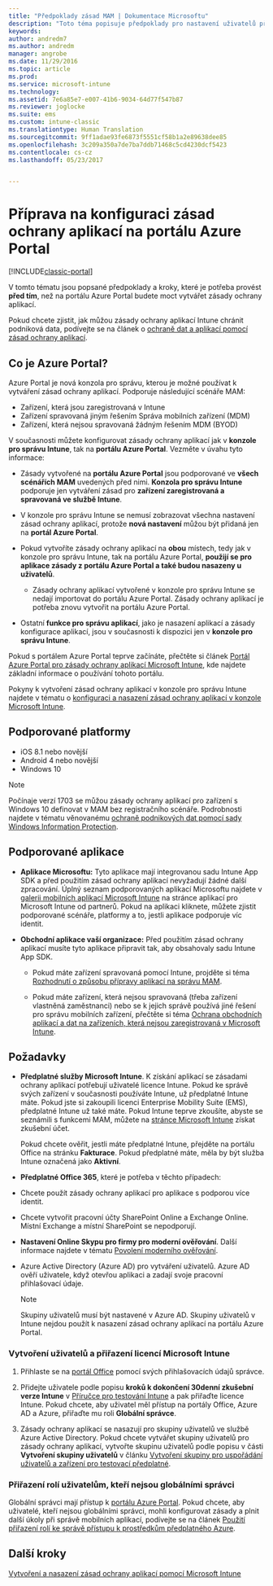 ```yaml
---
title: "Předpoklady zásad MAM | Dokumentace Microsoftu"
description: "Toto téma popisuje předpoklady pro nastavení uživatelů před vytvořením zásad správy mobilních aplikací."
keywords: 
author: andredm7
ms.author: andredm
manager: angrobe
ms.date: 11/29/2016
ms.topic: article
ms.prod: 
ms.service: microsoft-intune
ms.technology: 
ms.assetid: 7e6a85e7-e007-41b6-9034-64d77f547b87
ms.reviewer: joglocke
ms.suite: ems
ms.custom: intune-classic
ms.translationtype: Human Translation
ms.sourcegitcommit: 9ff1adae93fe6873f5551cf58b1a2e89638dee85
ms.openlocfilehash: 3c209a350a7de7ba7ddb71468c5cd4230dcf5423
ms.contentlocale: cs-cz
ms.lasthandoff: 05/23/2017


---
```


# <a name="get-ready-to-configure-app-protection-policies-in-the-azure-portal"></a>Příprava na konfiguraci zásad ochrany aplikací na portálu Azure Portal

[!INCLUDE[classic-portal](../includes/classic-portal.md)]

V tomto tématu jsou popsané předpoklady a kroky, které je potřeba provést **před tím**, než na portálu Azure Portal budete moct vytvářet zásady ochrany aplikací.

Pokud chcete zjistit, jak můžou zásady ochrany aplikací Intune chránit podniková data, podívejte se na článek o [ochraně dat a aplikací pomocí zásad ochrany aplikací](protect-apps-and-data-with-microsoft-intune.md).

## <a name="what-is-the-azure-portal"></a>Co je Azure Portal?

Azure Portal je nová konzola pro správu, kterou je možné používat k vytváření zásad ochrany aplikací. Podporuje následující scénáře MAM:
- Zařízení, která jsou zaregistrovaná v Intune
- Zařízení spravovaná jiným řešením Správa mobilních zařízení (MDM)
- Zařízení, která nejsou spravovaná žádným řešením MDM (BYOD)

V současnosti můžete konfigurovat zásady ochrany aplikací jak v **konzole pro správu Intune**, tak na **portálu Azure Portal**.  Vezměte v úvahu tyto informace:

* Zásady vytvořené na **portálu Azure Portal** jsou podporované ve **všech scénářích MAM** uvedených před nimi. **Konzola pro správu Intune** podporuje jen vytváření zásad pro **zařízení zaregistrovaná a spravovaná ve službě Intune**.

* V konzole pro správu Intune se nemusí zobrazovat všechna nastavení zásad ochrany aplikací, protože **nová nastavení** můžou být přidaná jen na **portál Azure Portal**.

* Pokud vytvoříte zásady ochrany aplikací na **obou** místech, tedy jak v konzole pro správu Intune, tak na portálu Azure Portal, **použijí se pro aplikace zásady z portálu Azure Portal a také budou nasazeny u uživatelů**.
    * Zásady ochrany aplikací vytvořené v konzole pro správu Intune se nedají importovat do portálu Azure Portal.  Zásady ochrany aplikací je potřeba znovu vytvořit na portálu Azure Portal.


* Ostatní **funkce pro správu aplikací**, jako je nasazení aplikací a zásady konfigurace aplikací, jsou v současnosti k dispozici jen v **konzole pro správu Intune**.


Pokud s portálem Azure Portal teprve začínáte, přečtěte si článek [Portál Azure Portal pro zásady ochrany aplikací Microsoft Intune](azure-portal-for-microsoft-intune-mam-policies.md), kde najdete základní informace o používání tohoto portálu.

Pokyny k vytvoření zásad ochrany aplikací v konzole pro správu Intune najdete v tématu o [konfiguraci a nasazení zásad ochrany aplikací v konzole Microsoft Intune](configure-and-deploy-mobile-application-management-policies-in-the-microsoft-intune-console.md).


##  <a name="supported-platforms"></a>Podporované platformy
- iOS 8.1 nebo novější
- Android 4 nebo novější
- Windows 10

>[!NOTE]
>Počínaje verzí 1703 se můžou zásady ochrany aplikací pro zařízení s Windows 10 definovat v MAM bez registračního scénáře. Podrobnosti najdete v tématu věnovanému [ochraně podnikových dat pomocí sady Windows Information Protection](https://technet.microsoft.com/itpro/windows/keep-secure/protect-enterprise-data-using-wip).

##  <a name="supported-apps"></a>Podporované aplikace
* **Aplikace Microsoftu:** Tyto aplikace mají integrovanou sadu Intune App SDK a před použitím zásad ochrany aplikací nevyžadují žádné další zpracování.
Úplný seznam podporovaných aplikací Microsoftu najdete v [galerii mobilních aplikací Microsoft Intune](https://www.microsoft.com/cloud-platform/microsoft-intune-apps) na stránce aplikací pro Microsoft Intune od partnerů. Pokud na aplikaci kliknete, můžete zjistit podporované scénáře, platformy a to, jestli aplikace podporuje víc identit.

* **Obchodní aplikace vaší organizace:** Před použitím zásad ochrany aplikací musíte tyto aplikace připravit tak, aby obsahovaly sadu Intune App SDK.

  * Pokud máte zařízení spravovaná pomocí Intune, projděte si téma [Rozhodnutí o způsobu přípravy aplikací na správu MAM](decide-how-to-prepare-apps-for-mobile-application-management-with-microsoft-intune.md).

  * Pokud máte zařízení, která nejsou spravovaná (třeba zařízení vlastněná zaměstnanci) nebo se k jejich správě používá jiné řešení pro správu mobilních zařízení, přečtěte si téma [Ochrana obchodních aplikací a dat na zařízeních, která nejsou zaregistrovaná v Microsoft Intune](protect-line-of-business-apps-and-data-on-devices-not-enrolled-in-microsoft-intune.md).

## <a name="prerequisites"></a>Požadavky

-   **Předplatné služby Microsoft Intune**. K získání aplikací se zásadami ochrany aplikací potřebují uživatelé licence Intune.
Pokud ke správě svých zařízení v současnosti používáte Intune, už předplatné Intune máte. Pokud jste si zakoupili licenci Enterprise Mobility Suite (EMS), předplatné Intune už také máte. Pokud Intune teprve zkoušíte, abyste se seznámili s funkcemi MAM, můžete na [stránce Microsoft Intune](https://www.microsoft.com/server-cloud/products/microsoft-intune/) získat zkušební účet.

    Pokud chcete ověřit, jestli máte předplatné Intune, přejděte na portálu Office na stránku **Fakturace**.  Pokud předplatné máte, měla by být služba Intune označená jako **Aktivní**.

-   **Předplatné Office 365**, které je potřeba v těchto případech:

  - Chcete použít zásady ochrany aplikací pro aplikace s podporou více identit.

  - Chcete vytvořit pracovní účty SharePoint Online a Exchange Online. Místní Exchange a místní SharePoint se nepodporují.

-   **Nastavení Online Skypu pro firmy pro moderní ověřování**. Další informace najdete v tématu [Povolení moderního ověřování](https://social.technet.microsoft.com/wiki/contents/articles/34339.skype-for-business-online-enable-your-tenant-for-modern-authentication.aspx).


- Azure Active Directory (Azure AD) pro vytváření uživatelů. Azure AD ověří uživatele, když otevřou aplikaci a zadají svoje pracovní přihlašovací údaje.

    > [!NOTE]
    > Skupiny uživatelů musí být nastavené v Azure AD. Skupiny uživatelů v Intune nejdou použít k nasazení zásad ochrany aplikací na portálu Azure Portal.

### <a name="create-users-and-assign-microsoft-intune-licenses"></a>Vytvoření uživatelů a přiřazení licencí Microsoft Intune

1.  Přihlaste se na [portál Office](https://portal.office.com) pomocí svých přihlašovacích údajů správce.

2.  Přidejte uživatele podle popisu **kroků k dokončení 30denní zkušební verze Intune** v [Příručce pro testování Intune](/intune-classic/understand-explore/get-started-with-a-30-day-trial-of-microsoft-intune) a pak přiřaďte licence Intune. Pokud chcete, aby uživatel měl přístup na portály Office, Azure AD a Azure, přiřaďte mu roli **Globální správce**.

5.  Zásady ochrany aplikací se nasazují pro skupiny uživatelů ve službě Azure Active Directory. Pokud chcete vytvářet skupiny uživatelů pro zásady ochrany aplikací, vytvořte skupinu uživatelů podle popisu v části **Vytvoření skupiny uživatelů** v článku [Vytvoření skupiny pro uspořádání uživatelů a zařízení pro testovací předplatné](/intune-classic/understand-explore/get-started-with-a-30-day-trial-of-microsoft-intune-step-3).

### <a name="assign-roles-to-non-global-admin-users"></a>Přiřazení rolí uživatelům, kteří nejsou globálními správci

Globální správci mají přístup k [portálu Azure Portal](https://portal.azure.com).  Pokud chcete, aby uživatelé, kteří nejsou globálními správci, mohli konfigurovat zásady a plnit další úkoly při správě mobilních aplikací, podívejte se na článek [Použití přiřazení rolí ke správě přístupu k prostředkům předplatného Azure](https://azure.microsoft.com/documentation/articles/role-based-access-control-configure/).

## <a name="next-steps"></a>Další kroky
[Vytvoření a nasazení zásad ochrany aplikací pomocí Microsoft Intune](create-and-deploy-mobile-app-management-policies-with-microsoft-intune.md)


